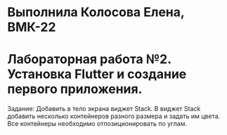 # Выполнила Колосова Елена, ВМК-22
# Лабораторная работа №2. Установка Flutter и создание первого приложения.
Задание: Добавить в тело экрана виджет Stack. В виджет Stack добавить несколько контейнеров разного размера и задать им цвета. Все контейнеры необходимо отпозиционировать по углам.




